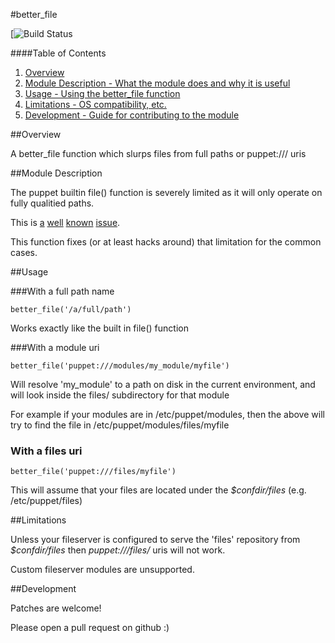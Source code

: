 #better_file

[![Build Status](https://travis-ci.org/bobtfish/puppet-better_file.png)

####Table of Contents

1. [Overview](#overview)
2. [Module Description - What the module does and why it is useful](#module-description)
4. [Usage - Using the better_file function](#usage)
5. [Limitations - OS compatibility, etc.](#limitations)
6. [Development - Guide for contributing to the module](#development)

##Overview

A better_file function which slurps files from full paths or puppet:/// uris 

##Module Description

The puppet builtin file() function is severely limited as it will only operate on fully qualitied paths.

This is [a](http://projects.puppetlabs.com/issues/1946) [well](http://projects.puppetlabs.com/issues/2771) [known](http://projects.puppetlabs.com/issues/4749) [issue](http://projects.puppetlabs.com/issues/5158).

This function fixes (or at least hacks around) that limitation for the common cases.

##Usage

###With a full path name

    better_file('/a/full/path')

Works exactly like the built in file() function

###With a module uri

    better_file('puppet:///modules/my_module/myfile')

Will resolve 'my_module' to a path on disk in the current environment, and will look inside the files/ subdirectory for that module

For example if your modules are in /etc/puppet/modules, then the above will try to find the file in /etc/puppet/modules/files/myfile

### With a files uri

    better_file('puppet:///files/myfile')

This will assume that your files are located under the _$confdir/files_ (e.g. /etc/puppet/files)

##Limitations

Unless your fileserver is configured to serve the 'files' repository from _$confdir/files_ then
_puppet:///files/_ uris will not work.

Custom fileserver modules are unsupported. 

##Development

Patches are welcome!

Please open a pull request on github :)

